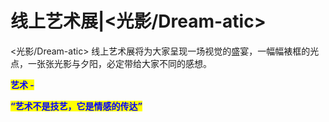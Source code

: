 # 线上艺术展|<光影/Dream-atic>

<光影/Dream-atic> 线上艺术展将为大家呈现一场视觉的盛宴，一幅幅裱框的光点，一张张光影与夕阳，必定带给大家不同的感想。



<mark style="color:blue;">**艺术 -**</mark>

<mark style="color:blue;">**“艺术不是技艺，它是情感的传达”**</mark>
